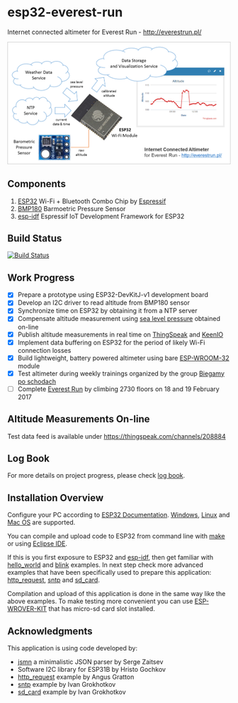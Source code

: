# esp32-everest-run

Internet connected altimeter for Everest Run - http://everestrun.pl/

![alt text](pictures/internet-connected-altimeter.png "Internet connected altimeter")

## Components

1. [ESP32](https://espressif.com/en/products/hardware/esp32/overview) Wi-Fi + Bluetooth Combo Chip by [Espressif](https://espressif.com/)
2. [BMP180]( https://www.bosch-sensortec.com/bst/products/all_products/bmp180) Barmoetric Pressure Sensor
3. [esp-idf](https://github.com/espressif/esp-idf) Espressif IoT Development Framework for ESP32

## Build Status

[![Build Status](https://travis-ci.org/krzychb/esp32-everest-run.svg?branch=master)](https://travis-ci.org/krzychb/esp32-everest-run)

## Work Progress

- [x] Prepare a prototype using ESP32-DevKitJ-v1 development board
- [x] Develop an I2C driver to read altitude from BMP180 sensor
- [x] Synchronize time on ESP32 by obtaining it from a NTP server
- [x] Compensate altitude measurement using [sea level pressure](https://en.wikipedia.org/wiki/Atmospheric_pressure#Mean_sea_level_pressure) obtained on-line
- [x] Publish altitude measurements in real time on [ThingSpeak](https://thingspeak.com/channels/208884) and [KeenIO](https://keen.io)
- [x] Implement data buffering on ESP32 for the period of likely Wi-Fi connection losses
- [x] Build lightweight, battery powered altimeter using bare [ESP-WROOM-32](https://espressif.com/en/products/hardware/esp-wroom-32/overview) module
- [x] Test altimeter during weekly trainings organized by the group [Biegamy po schodach](https://www.facebook.com/groups/biegamyposchodach/)
- [ ] Complete [Everest Run](http://everestrun.pl/) by climbing 2730 floors on 18 and 19 February 2017

## Altitude Measurements On-line

Test data feed is available under https://thingspeak.com/channels/208884

## Log Book

For more details on project progress, please check [log book](log-book.md).

## Installation Overview

Configure your PC according to [ESP32 Documentation](http://esp-idf.readthedocs.io/en/latest/?badge=latest). [Windows](http://esp-idf.readthedocs.io/en/latest/windows-setup.html), [Linux](http://esp-idf.readthedocs.io/en/latest/linux-setup.html) and [Mac OS](http://esp-idf.readthedocs.io/en/latest/macos-setup.html) are supported.

You can compile and upload code to ESP32 from command line with [make](http://esp-idf.readthedocs.io/en/latest/make-project.html) or using [Eclipse IDE](http://esp-idf.readthedocs.io/en/latest/eclipse-setup.html).

If this is you first exposure to ESP32 and [esp-idf](https://github.com/espressif/esp-idf), then get familiar with [hello_world](https://github.com/espressif/esp-idf/tree/master/examples/get-started/hello_world) and [blink](https://github.com/espressif/esp-idf/tree/master/examples/get-started/blink) examples. In next step check more advanced examples that have been specifically used to prepare this application: [http_request](https://github.com/espressif/esp-idf/tree/master/examples/protocols/http_request), [sntp](https://github.com/espressif/esp-idf/tree/master/examples/protocols/sntp) and [sd_card](https://github.com/espressif/esp-idf/tree/master/examples/storage/sd_card).

Compilation and upload of this application is done in the same way like the above examples. To make testing more convenient you can use [ESP-WROVER-KIT](https://espressif.com/en/products/hardware/esp-wrover-kit/overview) that has micro-sd card slot installed.

## Acknowledgments

This application is using code developed by:
* [jsmn](https://github.com/zserge/jsmn) a minimalistic JSON parser by Serge Zaitsev
* Software I2C library for ESP31B by Hristo Gochkov
* [http_request](https://github.com/espressif/esp-idf/tree/master/examples/protocols/http_request) example by Angus Gratton
* [sntp](https://github.com/espressif/esp-idf/tree/master/examples/protocols/sntp) example by Ivan Grokhotkov
* [sd_card](https://github.com/espressif/esp-idf/tree/master/examples/storage/sd_card) example by Ivan Grokhotkov

